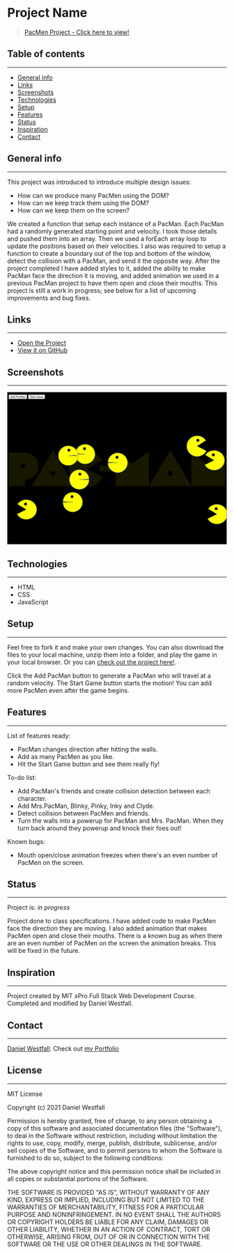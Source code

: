 # Project Name
> [PacMen Project - Click here to view!](https://danielwestfall.github.io/pacmen/pacmen.html)

## Table of contents
---
* [General info](#general-info)
* [Links](#links)
* [Screenshots](#screenshots)
* [Technologies](#technologies)
* [Setup](#setup)
* [Features](#features)
* [Status](#status)
* [Inspiration](#inspiration)
* [Contact](#contact)

## General info
---
This project was introduced to introduce multiple design issues:
* How can we produce many PacMen using the DOM?
* How can we keep track them using the DOM?
* How can we keep them on the screen?

We created a function that setup each instance of a PacMan. Each PacMan had a randomly generated starting point and velocity. I took those details and pushed them into an array. Then we used a forEach array loop to update the positions based on their velocities. I also was required to setup a function to create a boundary out of the top and bottom of the window, detect the collision with a PacMan, and send it the opposite way. After the project completed I have added styles to it, added the ability to make PacMan face the direction it is moving, and added animation we used in a previous PacMan project to have them open and close their mouths. This project is still a work in progress; see below for a list of upcoming improvements and bug fixes.

## Links
---
* [Open the Project](https://danielwestfall.github.io/pacmen/pacmen.html)
* [View it on GitHub](https://github.com/danielwestfall/pacmen)

## Screenshots
---
![Example screenshot](pacmen.png)

## Technologies
---
* HTML
* CSS
* JavaScript

## Setup
---
Feel free to fork it and make your own changes. You can also download the files to your local machine, unzip them into a folder, and play the game in your local browser. Or you can [check out the project here!](https://danielwestfall.github.io/pacmen/pacmen.html). 

Click the Add PacMan button to generate a PacMan who will travel at a random velocity. The Start Game button starts the motion! You can add more PacMen even after the game begins.

## Features
---
List of features ready:
* PacMan changes direction after hitting the walls.
* Add as many PacMen as you like.
* Hit the Start Game button and see them really fly!

To-do list:
* Add PacMan's friends and create collision detection between each character.
* Add Mrs.PacMan, Blinky, Pinky, Inky and Clyde.
* Detect collision between PacMen and friends.
* Turn the walls into a powerup for PacMan and Mrs. PacMan. When they turn back around they powerup and knock their foes out!

Known bugs:
* Mouth open/close animation freezes when there's an even number of PacMen on the screen.

## Status
---
Project is: _in progress_

Project done to class specifications. I have added code to make PacMen face the direction they are moving. I also added animation that makes PacMen open and close their mouths. There is a known bug as when there are an even number of PacMen on the screen the animation breaks. This will be fixed in the future.

## Inspiration
---
Project created by MIT xPro Full Stack Web Development Course. Completed and modified by Daniel Westfall.

## Contact
---
[Daniel Westfall](mailto:DWWestfall@Protonmail.com).  Check out [my Portfolio](https://danielwestfall.github.io/ "my Portfolio")

## License
---
MIT License

Copyright (c) 2021 Daniel Westfall

Permission is hereby granted, free of charge, to any person obtaining a copy
of this software and associated documentation files (the "Software"), to deal
in the Software without restriction, including without limitation the rights
to use, copy, modify, merge, publish, distribute, sublicense, and/or sell
copies of the Software, and to permit persons to whom the Software is
furnished to do so, subject to the following conditions:

The above copyright notice and this permission notice shall be included in all
copies or substantial portions of the Software.

THE SOFTWARE IS PROVIDED "AS IS", WITHOUT WARRANTY OF ANY KIND, EXPRESS OR
IMPLIED, INCLUDING BUT NOT LIMITED TO THE WARRANTIES OF MERCHANTABILITY,
FITNESS FOR A PARTICULAR PURPOSE AND NONINFRINGEMENT. IN NO EVENT SHALL THE
AUTHORS OR COPYRIGHT HOLDERS BE LIABLE FOR ANY CLAIM, DAMAGES OR OTHER
LIABILITY, WHETHER IN AN ACTION OF CONTRACT, TORT OR OTHERWISE, ARISING FROM,
OUT OF OR IN CONNECTION WITH THE SOFTWARE OR THE USE OR OTHER DEALINGS IN THE
SOFTWARE.
